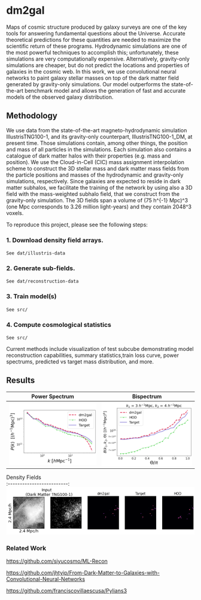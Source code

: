 # dm2gal


Maps of cosmic structure produced by galaxy surveys are one of the key tools for answering fundamental questions about the Universe. Accurate theoretical predictions for these quantities are needed to maximize the scientific return of these programs. Hydrodynamic simulations are one of the most powerful techniques to accomplish this; unfortunately, these simulations are very computationally expensive. Alternatively, gravity-only simulations are cheaper, but do not predict the locations and properties of galaxies in the cosmic web. In this work, we use convolutional neural networks to paint galaxy stellar masses on top of the dark matter field generated by gravity-only simulations. Our model outperforms the state-of-the-art benchmark model and allows the generation of fast and accurate models of the observed galaxy distribution. 



## Methodology


We use data from the state-of-the-art magneto-hydrodynamic simulation IllustrisTNG100-1, and its gravity-only counterpart, IllustrisTNG100-1_DM, at present time. Those simulations contain, among other things, the position and mass of all particles in the simulations. Each simulation also contains a catalogue of dark matter halos with their properties (e.g. mass and position). We use the Cloud-in-Cell (CIC) mass assignment interpolation scheme to construct the 3D stellar mass and dark matter mass fields from the particle positions and masses of the hydrodynamic and gravity-only simulations, respectively. Since galaxies are expected to reside in dark matter subhalos, we facilitate the training of the network by using also a 3D field with the mass-weighted subhalo field, that we construct from the gravity-only simulation. The 3D fields span a volume of (75 h^{-1} Mpc)^3 (one Mpc corresponds to 3.26 million light-years) and they contain 2048^3 voxels. 

To reproduce this project, please see the following steps: 

### 1. Download density field arrays. 
	See dat/illustris-data

### 2. Generate sub-fields.
	See dat/reconstruction-data

### 3. Train model(s) 
	See src/

### 4. Compute cosmological statistics
	See src/


Current methods include visualization of test subcube demonstrating model reconstruction capabilities, summary statistics,train loss curve, power spectrums, predicted vs target mass distribution, and more. 



## Results

Power Spectrum           |  Bispectrum
:-------------------------:|:-------------------------:
![](https://github.com/nkasmanoff/dm2gal/blob/main/bin/power_spectrum.png) |  ![](https://github.com/nkasmanoff/dm2gal/blob/main/bin/bispectra.png)


Density Fields           
:-------------------------:
![](https://github.com/nkasmanoff/dm2gal/blob/main/bin/Density_Field.png)




### Related Work

https://github.com/siyucosmo/ML-Recon

https://github.com/jhtyip/From-Dark-Matter-to-Galaxies-with-Convolutional-Neural-Networks

https://github.com/franciscovillaescusa/Pylians3

